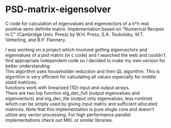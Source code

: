 # PSD-matrix-eigensolver

C code for calculation of eigenvalues and eigenvectors of a n*n real positive semi-definite matrix.
Implementation based on "Numerical Recipes in C" (Cambridge Univ. Press) by W.H. Press, S.A. Teukolsky, W.T. Vetterling, and B.P. Flannery.  

I was working on a project which involved getting eigenvectors and eigenvalues of a psd matrix (in c code) and I searched the web and couldn't find appropriate independent code so I decided to make my own version for better understanding.  
This algorithm uses householder reduction and then QL algorithm. This is algorithm is very efficient for calculating all values especially for middle sized matrices.  
functions work with linearized (1D) input and output arrays.  
There are two top function eig_dec_full (output eigenvalues and eigenvectors) and eig_dec_lite (output only eigenvalues, less runtime) which can be simply used by giving input matrix and sufficient allocated matrices.
Note that this implementation is pure single core and doesn't utilize any vector processing. For high performance parallel implementations check out MKL or similar libraries.
